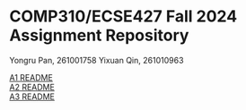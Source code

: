 # COMP310/ECSE427 Fall 2024 Assignment Repository

Yongru Pan, 261001758
Yixuan Qin, 261010963

[A1 README](https://github.com/WYRP/ECSE-427-Assignments/blob/main/a1/A1_README.md) <br>
[A2 README](https://github.com/WYRP/ECSE-427-Assignments/blob/main/a2/A2_README.md) <br>
[A3 README](https://github.com/WYRP/ECSE-427-Assignments/blob/main/a3/A3_README.md) <br>

 
